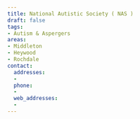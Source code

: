 ```yaml
---
title: National Autistic Society ( NAS )
draft: false
tags:
- Autism & Aspergers
areas:
- Middleton
- Heywood
- Rochdale
contact:
  addresses:
  - 
  phone:
  - 
  web_addresses:
  - 
---
```


